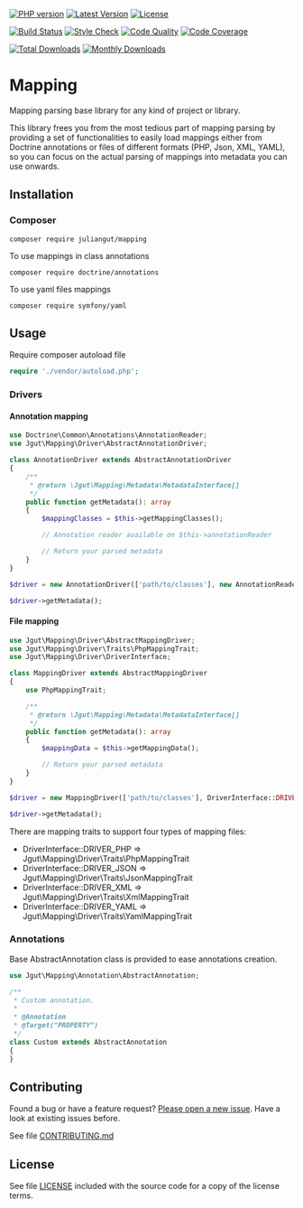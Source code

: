 [![PHP version](https://img.shields.io/badge/PHP-%3E%3D7-8892BF.svg?style=flat-square)](http://php.net)
[![Latest Version](https://img.shields.io/packagist/v/juliangut/mapping.svg?style=flat-square)](https://packagist.org/packages/juliangut/mapping)
[![License](https://img.shields.io/github/license/juliangut/mapping.svg?style=flat-square)](https://github.com/juliangut/mapping/blob/master/LICENSE)

[![Build Status](https://img.shields.io/travis/juliangut/mapping.svg?style=flat-square)](https://travis-ci.org/juliangut/mapping)
[![Style Check](https://styleci.io/repos/107862050/shield)](https://styleci.io/repos/107862050)
[![Code Quality](https://img.shields.io/scrutinizer/g/juliangut/mapping.svg?style=flat-square)](https://scrutinizer-ci.com/g/juliangut/mapping)
[![Code Coverage](https://img.shields.io/coveralls/juliangut/mapping.svg?style=flat-square)](https://coveralls.io/github/juliangut/mapping)

[![Total Downloads](https://img.shields.io/packagist/dt/juliangut/mapping.svg?style=flat-square)](https://packagist.org/packages/juliangut/mapping/stats)
[![Monthly Downloads](https://img.shields.io/packagist/dm/juliangut/mapping.svg?style=flat-square)](https://packagist.org/packages/juliangut/mapping/stats)

# Mapping

Mapping parsing base library for any kind of project or library.

This library frees you from the most tedious part of mapping parsing by providing a set of functionalities to easily load mappings either from Doctrine annotations or files of different formats (PHP, Json, XML, YAML), so you can focus on the actual parsing of mappings into metadata you can use onwards.

## Installation

### Composer

```
composer require juliangut/mapping
```

To use mappings in class annotations

```
composer require doctrine/annotations
```

To use yaml files mappings

```
composer require symfony/yaml
```

## Usage

Require composer autoload file

```php
require './vendor/autoload.php';
```

### Drivers

#### Annotation mapping

```php
use Doctrine\Common\Annotations\AnnotationReader;
use Jgut\Mapping\Driver\AbstractAnnotationDriver;

class AnnotationDriver extends AbstractAnnotationDriver
{
    /**
     * @return \Jgut\Mapping\Metadata\MetadataInterface[]
     */
    public function getMetadata(): array
    {
        $mappingClasses = $this->getMappingClasses();

        // Annotation reader available on $this->annotationReader

        // Return your parsed metadata
    }
}

$driver = new AnnotationDriver(['path/to/classes'], new AnnotationReader());

$driver->getMetadata();
```

#### File mapping

```php
use Jgut\Mapping\Driver\AbstractMappingDriver;
use Jgut\Mapping\Driver\Traits\PhpMappingTrait;
use Jgut\Mapping\Driver\DriverInterface;

class MappingDriver extends AbstractMappingDriver
{
    use PhpMappingTrait;

    /**
     * @return \Jgut\Mapping\Metadata\MetadataInterface[]
     */
    public function getMetadata(): array
    {
        $mappingData = $this->getMappingData();

        // Return your parsed metadata
    }
}

$driver = new MappingDriver(['path/to/classes'], DriverInterface::DRIVER_PHP);

$driver->getMetadata();
```

There are mapping traits to support four types of mapping files:

* DriverInterface::DRIVER_PHP => Jgut\Mapping\Driver\Traits\PhpMappingTrait
* DriverInterface::DRIVER_JSON => Jgut\Mapping\Driver\Traits\JsonMappingTrait
* DriverInterface::DRIVER_XML => Jgut\Mapping\Driver\Traits\XmlMappingTrait
* DriverInterface::DRIVER_YAML => Jgut\Mapping\Driver\Traits\YamlMappingTrait

### Annotations

Base AbstractAnnotation class is provided to ease annotations creation.

```php
use Jgut\Mapping\Annotation\AbstractAnnotation;

/**
 * Custom annotation.
 *
 * @Annotation
 * @Target("PROPERTY")
 */
class Custom extends AbstractAnnotation
{
}
```

## Contributing

Found a bug or have a feature request? [Please open a new issue](https://github.com/juliangut/mapping/issues). Have a look at existing issues before.

See file [CONTRIBUTING.md](https://github.com/juliangut/mapping/blob/master/CONTRIBUTING.md)

## License

See file [LICENSE](https://github.com/juliangut/mapping/blob/master/LICENSE) included with the source code for a copy of the license terms.
